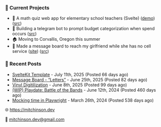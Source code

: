 ### 📌 Current Projects
- 📝 A math quiz web app for elementary school teachers (Svelte) ([demo](https://quiz-staging.mitchinson.dev/)) ([src](https://github.com/bmitchinson/budget-entry))
- 💸 Building a telegram bot to prompt budget categorization when spend occurs ([src](https://github.com/bmitchinson/sms-accountant))
- 🏠 Moving to Corvallis, Oregon this summer
- 💌 Made a message board to reach my girlfriend while she has no cell service ([site](https://letters.mitchinson.dev/)) ([src](https://github.com/bmitchinson/letters))

### 📝 Recent Posts

- [SvelteKit Template](https://blog.mitchinson.dev/sveltekit-template) - July 11th, 2025 (Posted 66 days ago)
- [Message Board - “Letters”](https://blog.mitchinson.dev/letters) - June 25th, 2025 (Posted 82 days ago)
- [Vinyl Digitilization](https://blog.mitchinson.dev/vinyl) - June 8th, 2025 (Posted 99 days ago)
- [(WIP) Playdate: Battle of the Bands](https://blog.mitchinson.dev/playdate-dev-one) - June 12th, 2024 (Posted 460 days ago)
- [Mocking time in Playwright](https://blog.mitchinson.dev/playwright-mock-time) - March 26th, 2024 (Posted 538 days ago)

🌐 https://mitchinson.dev

💌 mitchinson.dev@gmail.com